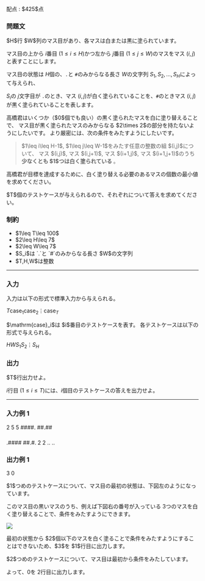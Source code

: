
<div>

<span>

<span>

<p>
配点 : $425$点
</p>

<div>

<section>

### **問題文**

<p>
$H$行 $W$列のマス目があり、各マスは白または黒に塗られています。

マス目の上から $i$番目 $(1\leq i\leq H)$かつ左から $j$番目 $(1\leq j\leq W)$のマスをマス $(i,j)$と表すことにします。

マス目の状態は $H$個の、`.`と `#`のみからなる長さ $W$の文字列 $S_1,S_2,\ldots,S_H$によって与えられ、

$S_i$の $j$文字目が `.`のとき、マス $(i,j)$が白く塗られていることを、`#`のときマス $(i,j)$が黒く塗られていることを表します。
</p>

<p>
高橋君はいくつか（$0$個でも良い）の黒く塗られたマスを白に塗り替えることで、
マス目が黒く塗られたマスのみからなる $2\times 2$の部分を持たないようにしたいです。
より厳密には、次の条件をみたすようにしたいです。
</p>

<blockquote>

<p>
$1\leq i\leq H-1$, $1\leq j\leq W-1$をみたす任意の整数の組 $(i,j)$について、
マス $(i,j)$, マス $(i,j+1)$, マス $(i+1,j)$, マス $(i+1,j+1)$のうち 
<strong>
少なくとも $1$つは白く塗られている
</strong>
。
</p>

</blockquote>

<p>
高橋君が目標を達成するために、白く塗り替える必要のあるマスの個数の最小値を求めてください。
</p>

<p>
$T$個のテストケースが与えられるので、それぞれについて答えを求めてください。
</p>

</section>

</div>

<div>

<section>

### **制約**

<ul>

<li>
$1\leq T\leq 100$
</li>

<li>
$2\leq H\leq 7$
</li>

<li>
$2\leq W\leq 7$
</li>

<li>
$S_i$は `.`と `#`のみからなる長さ $W$の文字列 
</li>

<li>
$T,H,W$は整数
</li>

</ul>

</section>

</div>

---

<div>

<div>

<section>

### **入力**

<p>
入力は以下の形式で標準入力から与えられる。
</p>

<div>

$T$$\mathrm{case}_1$$\mathrm{case}_2$$\vdots$$\mathrm{case}_T$
</div>

<p>
$\mathrm{case}_i$は $i$番目のテストケースを表す。
各テストケースは以下の形式で与えられる。
</p>

<div>

$H$$W$$S_1$$S_2$$\vdots$$S_H$
</div>

</section>

</div>

<div>

<section>

### **出力**

<p>
$T$行出力せよ。

$i$行目 $(1\leq i\leq T)$には、$i$個目のテストケースの答えを出力せよ。
</p>

</section>

</div>

</div>

---

<div>

<section>

### **入力例 1**

<div>

2
5 5
####.
##.##
#####
.####
##.#.
2 2
..
..

</div>

</section>

</div>

<div>

<section>

### **出力例 1**

<div>

3
0

</div>

<p>
$1$つめのテストケースについて、マス目の最初の状態は、下図左のようになっています。

このマス目の黒いマスのうち、例えば下図右の番号が入っている $3$つのマスを白く塗り替えることで、条件をみたすようにできます。  
</p>

<p>

<img src="https://img.atcoder.jp/abc424/166fd932b252ce1ef6ba3682f87e0f9e.png">

</img>

</p>

<p>
最初の状態から $2$個以下のマスを白く塗ることで条件をみたすようにすることはできないため、$3$を $1$行目に出力します。
</p>

<p>
$2$つめのテストケースについて、マス目は最初から条件をみたしています。

よって、$0$を $2$行目に出力します。
</p>

</section>

</div>

</span>

</span>

</div>
